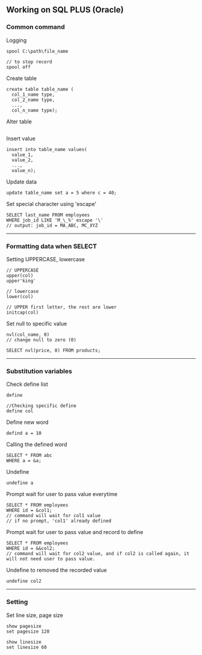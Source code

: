 ## Working on SQL PLUS (Oracle)
### Common command
Logging
```
spool C:\path\file_name

// to stop record
spool off
```
Create table
```
create table table_name (
  col_1_name type,
  col_2_name type,
  ...,
  col_n_name type);
```
Alter table
```
```
Insert value
```
insert into table_name values(
  value_1,
  value_2,
  ...,
  value_n);
```
Update data
```
update table_name set a = 5 where c = 40;
```
Set special character using 'escape'
```
SELECT last_name FROM employees
WHERE job_id LIKE 'M_\_%' escape '\'
// output: job_id = MA_ABC, MC_XYZ
```
__________________________________________________________
### Formatting data when SELECT
Setting UPPERCASE, lowercase
```
// UPPERCASE
upper(col)
upper'king'

// lowercase
lower(col)

// UPPER first letter, the rest are lower
initcap(col)
```
Set null to specific value
```
nvl(col_name, 0)
// change null to zero (0)

SELECT nvl(price, 0) FROM products;
```
__________________________________________________________
### Substitution variables
Check define list
```
define

//Checking specific define
define col
```
Define new word
```
defind a = 10
```
Calling the defined word
```
SELECT * FROM abc
WHERE a = &a;
```
Undefine
```
undefine a
```
Prompt wait for user to pass value everytime
```
SELECT * FROM employees
WHERE id = &col1;
// command will wait for col1 value
// if no prompt, 'col1' already defined
```
Prompt wait for user to pass value and record to define
```
SELECT * FROM employees
WHERE id = &&col2;
// command will wait for col2 value, and if col2 is called again, it will not need user to pass value.
```
Undefine to removed the recorded value
```
undefine col2
```
__________________________________________________________
### Setting
Set line size, page size
```
show pagesize
set pagesize 120

show linesize
set linesize 60
```
